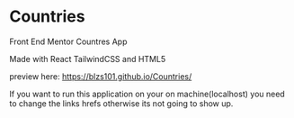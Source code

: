 # Countries

Front End Mentor Countres App

Made with React TailwindCSS and HTML5

preview here: https://blzs101.github.io/Countries/

If you want to run this application on your on machine(localhost) you need to change the links hrefs otherwise its not going to show up.

